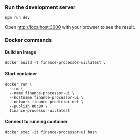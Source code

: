 ### Run the development server
```bash
npm run dev
```
Open [http://localhost:3000](http://localhost:3000) with your browser to see the result.
### Docker commands
#### Build an image
```shell
docker build -t finance-processor-ui:latest .
```
#### Start container
```shell
docker run \
  --rm \
  --name finance-processor-ui \
  --hostname finance-processor-ui \
  --network finance-predictor-net \
  --publish 80:80 \
  finance-processor-ui:latest
```
#### Connect to running container 
```shell
docker exec -it finance-processor-ui bash
```
